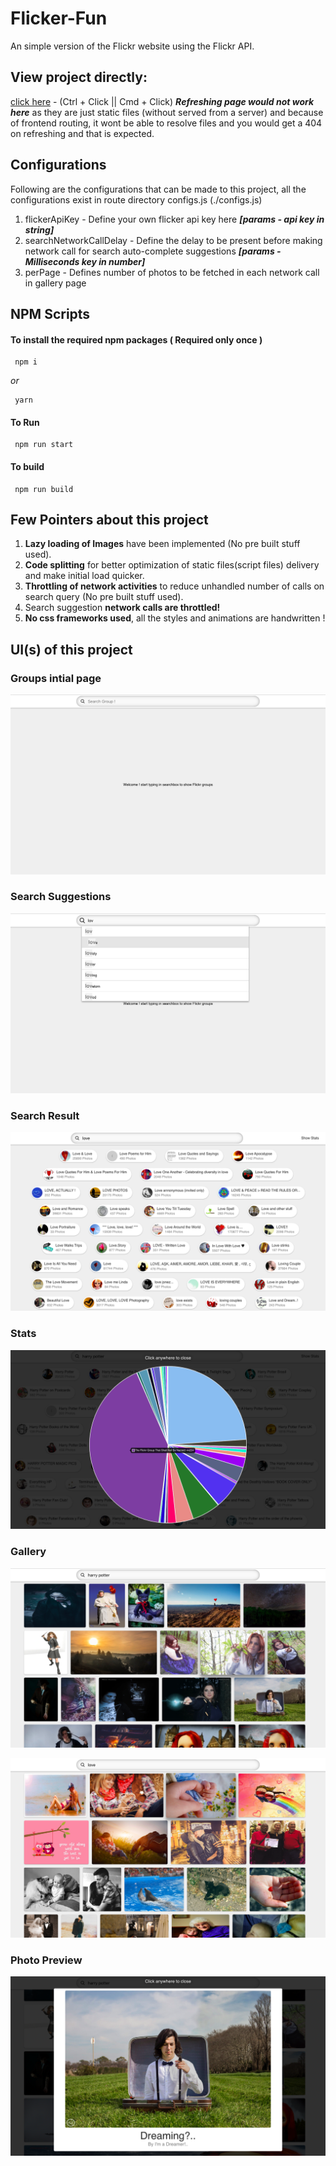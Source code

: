 
# Flicker-Fun
An simple version of the Flickr website using the Flickr API.

## View project directly:

[click here](http://flickrfun.surge.sh) - (Ctrl + Click || Cmd + Click) _**Refreshing page would not work here**_ as they are just static files (without served from a server) and because of frontend routing, it wont be able to resolve files and you would get a 404 on refreshing and that is expected.

## Configurations 
Following are the configurations that can be made to this project, all the configurations exist in route directory configs.js (./configs.js) 
1.  flickerApiKey - Define your own flicker api key here _**[params - api key in string]**_ 
2.  searchNetworkCallDelay - Define the delay to be present before making network call for search auto-complete suggestions _**[params - Milliseconds key in number]**_
3.  perPage - Defines number of photos to be fetched in each network call in gallery page 

## NPM Scripts

#### To install the required npm packages ( Required only once )
     npm i
     
_or_

     yarn
    

#### To Run
     npm run start 

#### To build
     npm run build
     
## Few Pointers about this project 
1. **Lazy loading of Images** have been implemented (No pre built stuff used).
2. **Code splitting** for better optimization of static files(script files) delivery and make initial load quicker.
3. **Throttling of network activities** to reduce unhandled number of calls on search query (No pre built stuff used).
4. Search suggestion **network calls are throttled!**
5. **No css frameworks used**, all the styles and animations are handwritten ! 


## UI(s) of this project

### Groups intial page
![alt text](https://raw.githubusercontent.com/SummySumanth/Flicker-Fun/master/readmeImages/initial.png)

### Search Suggestions
![alt text](https://raw.githubusercontent.com/SummySumanth/Flicker-Fun/master/readmeImages/searchSuggestions.png)

### Search Result
![alt text](https://raw.githubusercontent.com/SummySumanth/Flicker-Fun/master/readmeImages/searchResult.png)

### Stats
![alt text](https://raw.githubusercontent.com/SummySumanth/Flicker-Fun/master/readmeImages/stats.png)

### Gallery
![alt text](https://raw.githubusercontent.com/SummySumanth/Flicker-Fun/master/readmeImages/gallery.png)

![alt text](https://raw.githubusercontent.com/SummySumanth/Flicker-Fun/master/readmeImages/gallery2.png)

### Photo Preview
![alt text](https://raw.githubusercontent.com/SummySumanth/Flicker-Fun/master/readmeImages/photoPreviewModal.png)

